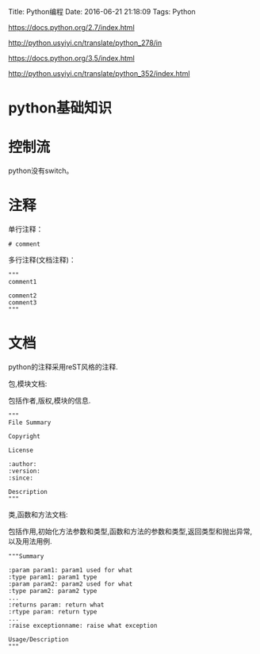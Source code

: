 Title: Python编程
Date: 2016-06-21 21:18:09
Tags: Python



<https://docs.python.org/2.7/index.html>

<http://python.usyiyi.cn/translate/python_278/in>

<https://docs.python.org/3.5/index.html>

<http://python.usyiyi.cn/translate/python_352/index.html>

# python基础知识

# 控制流

python没有switch。

# 注释

单行注释：

    # comment

多行注释(文档注释)：

    """
    comment1

    comment2
    comment3
    """

# 文档

python的注释采用reST风格的注释.

包,模块文档:

包括作者,版权,模块的信息.

    """
    File Summary

    Copyright

    License

    :author:
    :version:
    :since:

    Description
    """

类,函数和方法文档:

包括作用,初始化方法参数和类型,函数和方法的参数和类型,返回类型和抛出异常,以及用法用例.

    """Summary

    :param param1: param1 used for what
    :type param1: param1 type
    :param param2: param2 used for what
    :type param2: param2 type
    ...
    :returns param: return what
    :rtype param: return type
    ...
    :raise exceptionname: raise what exception

    Usage/Description
    """
